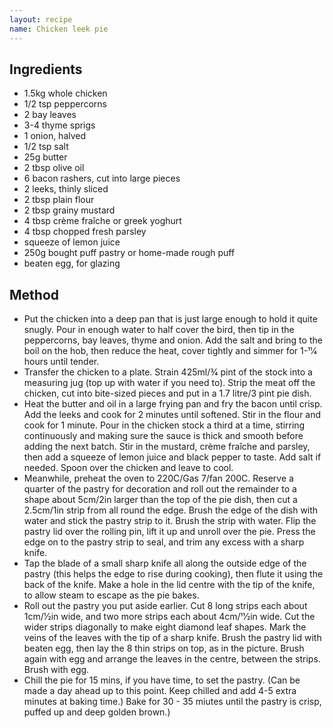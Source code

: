 ```yaml
---
layout: recipe
name: Chicken leek pie
---
```


## Ingredients

- 1.5kg whole chicken
- 1/2 tsp peppercorns
- 2 bay leaves
- 3-4 thyme sprigs
- 1 onion, halved
- 1/2 tsp salt
- 25g butter
- 2 tbsp olive oil
- 6 bacon rashers, cut into large pieces
- 2 leeks, thinly sliced
- 2 tbsp plain flour
- 2 tbsp grainy mustard
- 4 tbsp crème fraîche or greek yoghurt
- 4 tbsp chopped fresh parsley
- squeeze of lemon juice
- 250g bought puff pastry or home-made rough puff
- beaten egg, for glazing

## Method

- Put the chicken into a deep pan that is just large enough to hold it quite snugly. Pour in enough water to half cover the bird, then tip in the peppercorns, bay leaves, thyme and onion. Add the salt and bring to the boil on the hob, then reduce the heat, cover tightly and simmer for 1-11⁄4 hours until tender.
- Transfer the chicken to a plate. Strain 425ml/3⁄4 pint of the stock into a measuring jug (top up with water if you need to). Strip the meat off the chicken, cut into bite-sized pieces and put in a 1.7 litre/3 pint pie dish.
- Heat the butter and oil in a large frying pan and fry the bacon until crisp. Add the leeks and cook for 2 minutes until softened. Stir in the flour and cook for 1 minute. Pour in the chicken stock a third at a time, stirring continuously and making sure the sauce is thick and smooth before adding the next batch. Stir in the mustard, crème fraîche and parsley, then add a squeeze of lemon juice and black pepper to taste. Add salt if needed. Spoon over the chicken and leave to cool.
- Meanwhile, preheat the oven to 220C/Gas 7/fan 200C. Reserve a quarter of the pastry for decoration and roll out the remainder to a shape about 5cm/2in larger than the top of the pie dish, then cut a 2.5cm/1in strip from all round the edge. Brush the edge of the dish with water and stick the pastry strip to it. Brush the strip with water. Flip the pastry lid over the rolling pin, lift it up and unroll over the pie. Press the edge on to the pastry strip to seal, and trim any excess with a sharp knife.
- Tap the blade of a small sharp knife all along the outside edge of the pastry (this helps the edge to rise during cooking), then flute it using the back of the knife. Make a hole in the lid centre with the tip of the knife, to allow steam to escape as the pie bakes.
- Roll out the pastry you put aside earlier. Cut 8 long strips each about 1cm/1⁄2in wide, and two more strips each about 4cm/11⁄2in wide. Cut the wider strips diagonally to make eight diamond leaf shapes. Mark the veins of the leaves with the tip of a sharp knife. Brush the pastry lid with beaten egg, then lay the 8 thin strips on top, as in the picture. Brush again with egg and arrange the leaves in the centre, between the strips. Brush with egg.
- Chill the pie for 15 mins, if you have time, to set the pastry. (Can be made a day ahead up to this point. Keep chilled and add 4-5 extra minutes at baking time.) Bake for 30 - 35 miutes until the pastry is crisp, puffed up and deep golden brown.)
